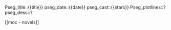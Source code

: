 
Pseg_title::{{title}}
pseg_date::{{date}}
pseg_cast::{{stars}}
Pseg_plotlines::?
pseg_desc::?


[[moc - novels]]